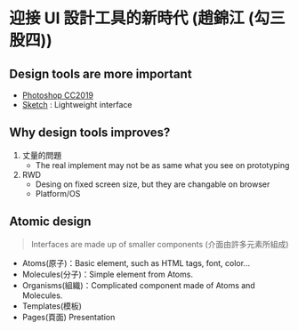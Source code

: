 # 迎接 UI 設計工具的新時代 (趙錦江 (勾三股四))

## Design tools are more important

- [Photoshop CC2019]()
- [Sketch]() : Lightweight interface
  
## Why design tools improves?

1. 丈量的問題
   - The real implement may not be as same what you see on prototyping
2. RWD
   - Desing on fixed screen size, but they are changable on browser
   - Platform/OS 


## Atomic design

> Interfaces are made up of smaller components (介面由許多元素所組成)

- Atoms(原子)：Basic element, such as HTML tags, font, color...
- Molecules(分子)：Simple element from Atoms.
- Organisms(組織)：Complicated component made of Atoms and Molecules.
- Templates(模板)
- Pages(頁面) Presentation
